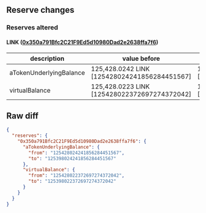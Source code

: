 ## Reserve changes

### Reserves altered

#### LINK ([0x350a791Bfc2C21F9Ed5d10980Dad2e2638ffa7f6](https://optimistic.etherscan.io/address/0x350a791Bfc2C21F9Ed5d10980Dad2e2638ffa7f6))

| description | value before | value after |
| --- | --- | --- |
| aTokenUnderlyingBalance | 125,428.0242 LINK [125428024241856284451567] | 125,398.0242 LINK [125398024241856284451567] |
| virtualBalance | 125,428.0223 LINK [125428022372697274372042] | 125,398.0223 LINK [125398022372697274372042] |


## Raw diff

```json
{
  "reserves": {
    "0x350a791Bfc2C21F9Ed5d10980Dad2e2638ffa7f6": {
      "aTokenUnderlyingBalance": {
        "from": "125428024241856284451567",
        "to": "125398024241856284451567"
      },
      "virtualBalance": {
        "from": "125428022372697274372042",
        "to": "125398022372697274372042"
      }
    }
  }
}
```
